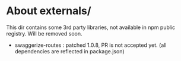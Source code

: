 # About externals/

This dir contains some 3rd party libraries, not available in npm public registry. 
Will be removed soon. 

* swaggerize-routes : patched 1.0.8, PR is not accepted yet. (all dependencies are reflected in 
  package.json)
    
